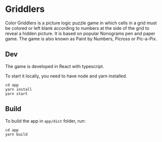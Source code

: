 # Griddlers

Color Griddlers is a picture logic puzzle game in which cells in a grid must be colored or left blank
according to numbers at the side of the grid to reveal a hidden picture. It is based on popular Nonograms pen and
paper game. The game is also known as Paint by Numbers, Picross or Pic-a-Pix.


## Dev

The game is developed in React with typescript.

To start it locally, you need to have node and yarn installed.

```
cd app
yarn install
yarn start
```


## Build

To build the app in `app/dist` folder, run:

```
cd app
yarn build
```
